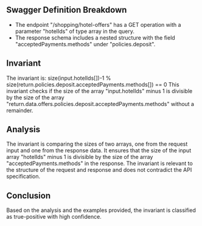 ## Swagger Definition Breakdown
- The endpoint "/shopping/hotel-offers" has a GET operation with a parameter "hotelIds" of type array in the query.
- The response schema includes a nested structure with the field "acceptedPayments.methods" under "policies.deposit".

## Invariant
The invariant is: size(input.hotelIds[])-1 % size(return.policies.deposit.acceptedPayments.methods[]) == 0
This invariant checks if the size of the array "input.hotelIds" minus 1 is divisible by the size of the array "return.data.offers.policies.deposit.acceptedPayments.methods" without a remainder.

## Analysis
The invariant is comparing the sizes of two arrays, one from the request input and one from the response data. It ensures that the size of the input array "hotelIds" minus 1 is divisible by the size of the array "acceptedPayments.methods" in the response. The invariant is relevant to the structure of the request and response and does not contradict the API specification.

## Conclusion
Based on the analysis and the examples provided, the invariant is classified as true-positive with high confidence.
